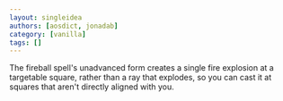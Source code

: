```yaml
---
layout: singleidea
authors: [aosdict, jonadab]
category: [vanilla]
tags: []
---
```

The fireball spell's unadvanced form creates a single fire explosion at a targetable square, rather than a ray that explodes, so you can cast it at squares that aren't directly aligned with you.
